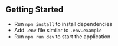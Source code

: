 ## Getting Started

- Run `npm install` to install dependencies
- Add `.env` file similar to `.env.example`
- Run `npm run dev` to start the application
